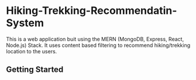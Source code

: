 # Hiking-Trekking-Recommendatin-System

This is a web application buit using the MERN (MongoDB, Express, React, Node.js) Stack. It uses content based filtering to recommend hiking/trekking location to the users.

## Getting Started 
